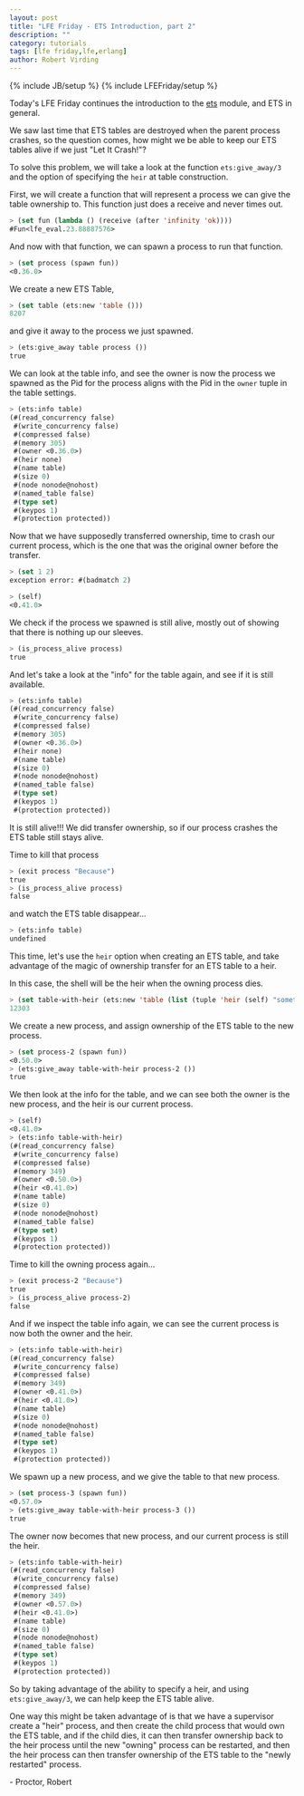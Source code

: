 ```yaml
---
layout: post
title: "LFE Friday - ETS Introduction, part 2"
description: ""
category: tutorials
tags: [lfe friday,lfe,erlang]
author: Robert Virding
---
```

{% include JB/setup %}
{% include LFEFriday/setup %}

Today's LFE Friday continues the introduction to the [ets](http://www.erlang.org/doc/man/ets.html) module, and ETS in general.

We saw last time that ETS tables are destroyed when the parent process crashes, so the question comes, how might we be able to keep our ETS tables alive if we just "Let It Crash!"?

To solve this problem, we will take a look at the function ``ets:give_away/3`` and the option of specifying the ``heir`` at table construction.

First, we will create a function that will represent a process we can give the table ownership to.  This function just does a receive and never times out.

```lisp
> (set fun (lambda () (receive (after 'infinity 'ok))))
#Fun<lfe_eval.23.88887576>
```

And now with that function, we can spawn a process to run that function.

```lisp
> (set process (spawn fun))
<0.36.0>
```

We create a new ETS Table,

```lisp
> (set table (ets:new 'table ()))
8207
```

and give it away to the process we just spawned.

```lisp
> (ets:give_away table process ())
true
```

We can look at the table info, and see the owner is now the process we spawned as the Pid for the process aligns with the Pid in the ``owner`` tuple in the table settings.

```lisp
> (ets:info table)
(#(read_concurrency false)
 #(write_concurrency false)
 #(compressed false)
 #(memory 305)
 #(owner <0.36.0>)
 #(heir none)
 #(name table)
 #(size 0)
 #(node nonode@nohost)
 #(named_table false)
 #(type set)
 #(keypos 1)
 #(protection protected))
```

Now that we have supposedly transferred ownership, time to crash our current process, which is the one that was the original owner before the transfer.

```lisp
> (set 1 2)
exception error: #(badmatch 2)

> (self)
<0.41.0>
```

We check if the process we spawned is still alive, mostly out of showing that there is nothing up our sleeves.

```lisp
> (is_process_alive process)
true
```

And let's take a look at the "info" for the table again, and see if it is still available.

```lisp
> (ets:info table)
(#(read_concurrency false)
 #(write_concurrency false)
 #(compressed false)
 #(memory 305)
 #(owner <0.36.0>)
 #(heir none)
 #(name table)
 #(size 0)
 #(node nonode@nohost)
 #(named_table false)
 #(type set)
 #(keypos 1)
 #(protection protected))
```

It is still alive!!! We did transfer ownership, so if our process crashes the ETS table still stays alive.

Time to kill that process

```lisp
> (exit process "Because")
true
> (is_process_alive process)
false
```

and watch the ETS table disappear...

```lisp
> (ets:info table)
undefined
```

This time, let's use the ``heir`` option when creating an ETS table, and take advantage of the magic of ownership transfer for an ETS table to a heir.

In this case, the shell will be the heir when the owning process dies.

```lisp
> (set table-with-heir (ets:new 'table (list (tuple 'heir (self) "something went wrong"))))
12303
```

We create a new process, and assign ownership of the ETS table to the new process.

```lisp
> (set process-2 (spawn fun))
<0.50.0>
> (ets:give_away table-with-heir process-2 ())
true
```

We then look at the info for the table, and we can see both the owner is the new process, and the heir is our current process.

```lisp
> (self)
<0.41.0>
> (ets:info table-with-heir)
(#(read_concurrency false)
 #(write_concurrency false)
 #(compressed false)
 #(memory 349)
 #(owner <0.50.0>)
 #(heir <0.41.0>)
 #(name table)
 #(size 0)
 #(node nonode@nohost)
 #(named_table false)
 #(type set)
 #(keypos 1)
 #(protection protected))
```

Time to kill the owning process again...

```lisp
> (exit process-2 "Because")
true
> (is_process_alive process-2)
false
```

And if we inspect the table info again, we can see the current process is now both the owner and the heir.

```lisp
> (ets:info table-with-heir)
(#(read_concurrency false)
 #(write_concurrency false)
 #(compressed false)
 #(memory 349)
 #(owner <0.41.0>)
 #(heir <0.41.0>)
 #(name table)
 #(size 0)
 #(node nonode@nohost)
 #(named_table false)
 #(type set)
 #(keypos 1)
 #(protection protected))
```

We spawn up a new process, and we give the table to that new process.

```lisp
> (set process-3 (spawn fun))
<0.57.0>
> (ets:give_away table-with-heir process-3 ())
true
```

The owner now becomes that new process, and our current process is still the heir.

```lisp
> (ets:info table-with-heir)
(#(read_concurrency false)
 #(write_concurrency false)
 #(compressed false)
 #(memory 349)
 #(owner <0.57.0>)
 #(heir <0.41.0>)
 #(name table)
 #(size 0)
 #(node nonode@nohost)
 #(named_table false)
 #(type set)
 #(keypos 1)
 #(protection protected))
```

So by taking advantage of the ability to specify a heir, and using ``ets:give_away/3``, we can help keep the ETS table alive.

One way this might be taken advantage of is that we have a supervisor create a "heir" process, and then create the child process that would own the ETS table, and if the child dies, it can then transfer ownership back to the heir process until the new "owning" process can be restarted, and then the heir process can then transfer ownership of the ETS table to the "newly restarted" process.

\- Proctor, Robert
